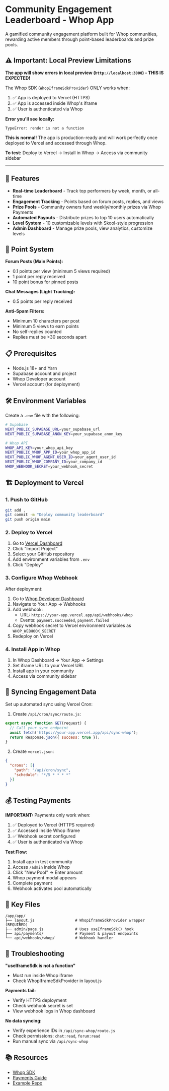 # Community Engagement Leaderboard - Whop App

A gamified community engagement platform built for Whop communities, rewarding active members through point-based leaderboards and prize pools.

## ⚠️ Important: Local Preview Limitations

**The app will show errors in local preview (`http://localhost:3000`) - THIS IS EXPECTED!**

The Whop SDK (`WhopIframeSdkProvider`) ONLY works when:
1. ✅ App is deployed to Vercel (HTTPS)
2. ✅ App is accessed inside Whop's iframe
3. ✅ User is authenticated via Whop

**Error you'll see locally:**
```
TypeError: render is not a function
```

**This is normal!** The app is production-ready and will work perfectly once deployed to Vercel and accessed through Whop.

**To test:** Deploy to Vercel → Install in Whop → Access via community sidebar

---

## 🚀 Features

- **Real-time Leaderboard** - Track top performers by week, month, or all-time
- **Engagement Tracking** - Points based on forum posts, replies, and views
- **Prize Pools** - Community owners fund weekly/monthly prizes via Whop Payments
- **Automated Payouts** - Distribute prizes to top 10 users automatically
- **Level System** - 10 customizable levels with Skool-style progression
- **Admin Dashboard** - Manage prize pools, view analytics, customize levels

## 🎯 Point System

**Forum Posts (Main Points):**
- 0.1 points per view (minimum 5 views required)
- 1 point per reply received
- 10 point bonus for pinned posts

**Chat Messages (Light Tracking):**
- 0.5 points per reply received

**Anti-Spam Filters:**
- Minimum 10 characters per post
- Minimum 5 views to earn points
- No self-replies counted
- Replies must be >30 seconds apart

## 📋 Prerequisites

- Node.js 18+ and Yarn
- Supabase account and project
- Whop Developer account
- Vercel account (for deployment)

## 🛠️ Environment Variables

Create a `.env` file with the following:

```bash
# Supabase
NEXT_PUBLIC_SUPABASE_URL=your_supabase_url
NEXT_PUBLIC_SUPABASE_ANON_KEY=your_supabase_anon_key

# Whop API
WHOP_API_KEY=your_whop_api_key
NEXT_PUBLIC_WHOP_APP_ID=your_whop_app_id
NEXT_PUBLIC_WHOP_AGENT_USER_ID=your_agent_user_id
NEXT_PUBLIC_WHOP_COMPANY_ID=your_company_id
WHOP_WEBHOOK_SECRET=your_webhook_secret
```

## 🏗️ Deployment to Vercel

### 1. Push to GitHub

```bash
git add .
git commit -m "Deploy community leaderboard"
git push origin main
```

### 2. Deploy to Vercel

1. Go to [Vercel Dashboard](https://vercel.com)
2. Click "Import Project"
3. Select your GitHub repository
4. Add environment variables from `.env`
5. Click "Deploy"

### 3. Configure Whop Webhook

After deployment:

1. Go to [Whop Developer Dashboard](https://dash.whop.com)
2. Navigate to Your App → Webhooks
3. Add webhook:
   - URL: `https://your-app.vercel.app/api/webhooks/whop`
   - Events: `payment.succeeded`, `payment.failed`
4. Copy webhook secret to Vercel environment variables as `WHOP_WEBHOOK_SECRET`
5. Redeploy on Vercel

### 4. Install App in Whop

1. In Whop Dashboard → Your App → Settings
2. Set iframe URL to your Vercel URL
3. Install app in your community
4. Access via community sidebar

## 🔄 Syncing Engagement Data

Set up automated sync using Vercel Cron:

1. Create `/api/cron/sync/route.js`:
```javascript
export async function GET(request) {
  // Call your sync endpoint
  await fetch('https://your-app.vercel.app/api/sync-whop');
  return Response.json({ success: true });
}
```

2. Create `vercel.json`:
```json
{
  "crons": [{
    "path": "/api/cron/sync",
    "schedule": "*/5 * * * *"
  }]
}
```

## 💰 Testing Payments

**IMPORTANT:** Payments only work when:
1. ✅ Deployed to Vercel (HTTPS required)
2. ✅ Accessed inside Whop iframe
3. ✅ Webhook secret configured
4. ✅ User is authenticated via Whop

**Test Flow:**
1. Install app in test community
2. Access `/admin` inside Whop
3. Click "New Pool" → Enter amount
4. Whop payment modal appears
5. Complete payment
6. Webhook activates pool automatically

## 📁 Key Files

```
/app/app/
├── layout.js                  # WhopIframeSdkProvider wrapper (REQUIRED)
├── admin/page.js              # Uses useIframeSdk() hook
├── api/payments/              # Payment & payout endpoints
└── api/webhooks/whop/         # Webhook handler
```

## 🔧 Troubleshooting

**"useIframeSdk is not a function"**
- Must run inside Whop iframe
- Check WhopIframeSdkProvider in layout.js

**Payments fail:**
- Verify HTTPS deployment
- Check webhook secret is set
- View webhook logs in Whop dashboard

**No data syncing:**
- Verify experience IDs in `/api/sync-whop/route.js`
- Check permissions: `chat:read`, `forum:read`
- Run manual sync via `/api/sync-whop`

## 📚 Resources

- [Whop SDK](https://docs.whop.com/sdk)
- [Payments Guide](https://docs.whop.com/apps/features/payments)
- [Example Repo](https://github.com/whopio/whop-app-call-it)

